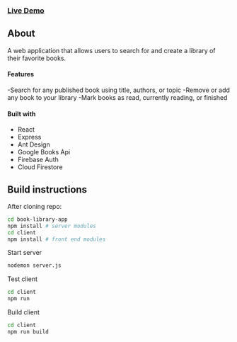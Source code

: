 ### [Live Demo](https://book-library-web.herokuapp.com/)

## About
A web application that allows users to search for and create a library of their favorite books.

#### Features
-Search for any published book using title, authors, or topic
-Remove or add any book to your library
-Mark books as read, currently reading, or finished

#### Built with
- React
- Express
- Ant Design
- Google Books Api
- Firebase Auth
- Cloud Firestore

## Build instructions
After cloning repo:
```bash
cd book-library-app
npm install # server modules
cd client
npm install # front end modules
```
Start server
```bash
nodemon server.js
```
Test client
```bash
cd client
npm run
```
Build client
```bash
cd client
npm run build
```
